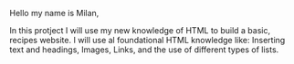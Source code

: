 Hello my name is Milan, 

In this protject I will use my new knowledge of HTML to build a basic, recipes website. 
I will use al foundational HTML knowledge like: Inserting text and headings, Images, Links, and the use of different types of lists.

